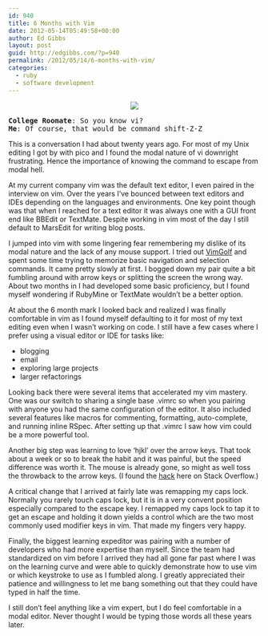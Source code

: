 ```yaml
---
id: 940
title: 6 Months with Vim
date: 2012-05-14T05:49:58+00:00
author: Ed Gibbs
layout: post
guid: http://edgibbs.com/?p=940
permalink: /2012/05/14/6-months-with-vim/
categories:
  - ruby
  - software development
---
```

<div align="center">
  <img src="http://edgibbs.com/images/vim_posse.jpg" /><br /> <!-- http://www.flickr.com/photos/termie/2922917167/ -->
</div>

<pre><b>College Roomate</b>: So you know vi?
<b>Me</b>: Of course, that would be command shift-Z-Z
</pre>

This is a conversation I had about twenty years ago. For most of my Unix editing I got by with pico and I found the modal nature of vi downright frustrating. Hence the importance of knowing the command to escape from modal hell.

At my current company vim was the default text editor, I even paired in the interview on vim. Over the years I&#8217;ve bounced between text editors and IDEs depending on the languages and environments. One key point though was that when I reached for a text editor it was always one with a GUI front end like BBEdit or TextMate. Despite working in vim most of the day I still default to MarsEdit for writing blog posts.

I jumped into vim with some lingering fear remembering my dislike of its modal nature and the lack of any mouse support. I tried out [VimGolf](http://vimgolf.com/) and spent some time trying to memorize basic navigation and selection commands. It came pretty slowly at first. I bogged down my pair quite a bit fumbling around with arrow keys or splitting the screen the wrong way. About two months in I had developed some basic proficiency, but I found myself wondering if RubyMine or TextMate wouldn&#8217;t be a better option.

At about the 6 month mark I looked back and realized I was finally comfortable in vim as I found myself defaulting to it for most of my text editing even when I wasn&#8217;t working on code. I still have a few cases where I prefer using a visual editor or IDE for tasks like:

  * blogging
  * email
  * exploring large projects
  * larger refactorings

Looking back there were several items that accelerated my vim mastery. One was our switch to sharing a single base .vimrc so when you pairing with anyone you had the same configuration of the editor. It also included several features like macros for commenting, formatting, auto-complete, and running inline RSpec. After setting up that .vimrc I saw how vim could be a more powerful tool. 

Another big step was learning to love &#8216;hjkl&#8217; over the arrow keys. That took about a week or so to break the habit and it was painful, but the speed difference was worth it. The mouse is already gone, so might as well toss the throwback to the arrow keys. (I found the [hack](http://stackoverflow.com/questions/127591/using-caps-lock-as-esc-in-mac-os-x) here on Stack Overflow.)

A critical change that I arrived at fairly late was remapping my caps lock. Normally you rarely touch caps lock, but it is in a very convent position especially compared to the escape key. I remapped my caps lock to tap it to get an escape and holding it down yields a control which are the two most commonly used modifier keys in vim. That made my fingers very happy.

Finally, the biggest learning expeditor was pairing with a number of developers who had more expertise than myself. Since the team had standardized on vim before I arrived they had all gone far past where I was on the learning curve and were able to quickly demonstrate how to use vim or which keystroke to use as I fumbled along. I greatly appreciated their patience and willingness to let me bang something out that they could have typed in half the time.

I still don&#8217;t feel anything like a vim expert, but I do feel comfortable in a modal editor. Never thought I would be typing those words all these years later.